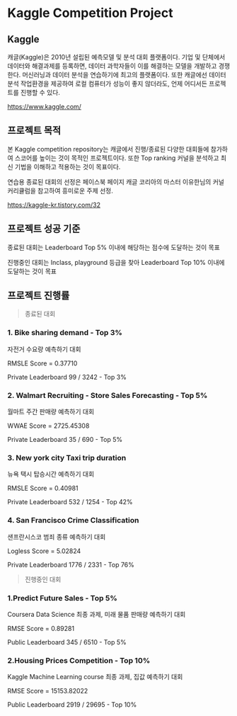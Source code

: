 # Kaggle Competition Project

## Kaggle

캐글(Kaggle)은 2010년 설립된 예측모델 및 분석 대회 플랫폼이다. 기업 및 단체에서 데이터와 해결과제를 등록하면, 데이터 과학자들이 이를 해결하는 모델을 개발하고 경쟁한다. 머신러닝과 데이터 분석을 연습하기에 최고의 플랫폼이다. 또한 캐글에선 데이터 분석 작업환경을 제공하여 로컬 컴퓨터가 성능이 좋지 않더라도, 언제 어디서든 프로젝트를 진행할 수 있다.

https://www.kaggle.com/

## 프로젝트 목적

본 Kaggle competition repository는 캐글에서 진행/종료된 다양한 대회들에 참가하여 스코어를 높이는 것이 목적인 프로젝트이다. 또한 Top ranking 커널을 분석하고 최신 기법을 이해하고 적용하는 것이 목표이다.  

연습용 종료된 대회의 선정은 페이스북 페이지 캐글 코리아의 마스터 이유한님의 커널 커리큘럼을 참고하여 흥미로운 주제 선정. 

<https://kaggle-kr.tistory.com/32>

## 프로젝트 성공 기준

종료된 대회는 Leaderboard Top 5% 이내에 해당하는 점수에 도달하는 것이 목표

진행중인 대회는 Inclass, playground 등급을 찾아 Leaderboard Top 10% 이내에 도달하는 것이 목표

## 프로젝트 진행률

> 종료된 대회

### 1. Bike sharing demand - Top 3%

자전거 수요량 예측하기 대회

RMSLE Score = 0.37710

Private Leaderboard 99 / 3242 - Top 3%

### 2. Walmart Recruiting - Store Sales Forecasting - Top 5%

월마트 주간 판매량 예측하기 대회

WWAE Score = 2725.45308

Private Leaderboard 35 / 690 - Top 5%

### 3. New york city Taxi trip duration

뉴욕 택시 탑승시간 예측하기 대회

RMSLE Score = 0.40981

Private Leaderboard 532 / 1254 - Top 42%

### 4. San Francisco Crime Classification

샌프란시스코 범죄 종류 예측하기 대회

Logless Score = 5.02824

Private Leaderboard 1776 / 2331 - Top 76%

>진행중인 대회

### 1.Predict Future Sales - Top 5%

Coursera Data Science 최종 과제, 미래 물품 판매량 예측하기 대회

RMSE Score = 0.89281

Public Leaderboard 345 /  6510 - Top 5%

### 2.Housing Prices Competition - Top 10%

Kaggle Machine Learning course 최종 과제, 집값 예측하기 대회

RMSE Score = 15153.82022

Public Leaderboard 2919 / 29695 - Top 10%
